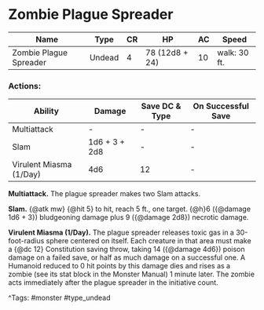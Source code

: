 # Zombie Plague Spreader

| Name | Type | CR | HP | AC | Speed |
|------|------|----|----|----|-------|
| Zombie Plague Spreader | Undead | 4 | 78 (12d8 + 24) | 10 | walk: 30 ft. |

### Actions:

| Ability | Damage | Save DC & Type | On Successful Save |
|---------|--------|----------------|--------------------|
| Multiattack | - | - | - |
| Slam | 1d6 + 3 + 2d8 | - | - |
| Virulent Miasma (1/Day) | 4d6 | 12 | - |


**Multiattack.** The plague spreader makes two Slam attacks.

**Slam.** {@atk mw} {@hit 5} to hit, reach 5 ft., one target. {@h}6 ({@damage 1d6 + 3}) bludgeoning damage plus 9 ({@damage 2d8}) necrotic damage.

**Virulent Miasma (1/Day).** The plague spreader releases toxic gas in a 30-foot-radius sphere centered on itself. Each creature in that area must make a {@dc 12} Constitution saving throw, taking 14 ({@damage 4d6}) poison damage on a failed save, or half as much damage on a successful one. A Humanoid reduced to 0 hit points by this damage dies and rises as a zombie (see its stat block in the Monster Manual) 1 minute later. The zombie acts immediately after the plague spreader in the initiative count.

^Tags: #monster #type_undead
